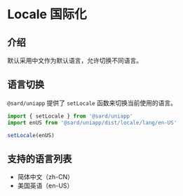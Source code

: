 # Locale 国际化

## 介绍

默认采用中文作为默认语言，允许切换不同语言。

## 语言切换

`@sard/uniapp` 提供了 `setLocale` 函数来切换当前使用的语言。

```ts
import { setLocale } from '@sard/uniapp'
import enUS from '@sard/uniapp/dist/locale/lang/en-US'

setLocale(enUS)
```

## 支持的语言列表

- 简体中文（zh-CN）
- 美国英语（en-US）
